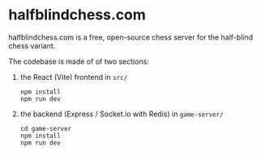 # halfblindchess.com

halfblindchess.com is a free, open-source chess server for the half-blind chess variant.

The codebase is made of of two sections:

1. the React (Vite) frontend in `src/`

    ```
    npm install
    npm run dev
    ```

2. the backend (Express / Socket.io with Redis) in `game-server/`

    ```
    cd game-server
    npm install
    npm run dev
    ```

